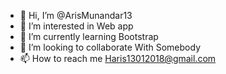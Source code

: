- 👋 Hi, I’m @ArisMunandar13
- 👀 I’m interested in Web app
- 🌱 I’m currently learning Bootstrap
- 💞️ I’m looking to collaborate With Somebody
- 📫 How to reach me Haris13012018@gmail.com

<!---
ArisMunandar13/ArisMunandar13 is a ✨ special ✨ repository because its `README.md` (this file) appears on your GitHub profile.
You can click the Preview link to take a look at your changes.
--->
